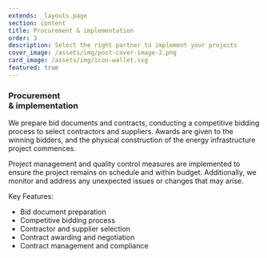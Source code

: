 ```yaml
---
extends: _layouts.page
section: content
title: Procurement & implementation
order: 3
description: Select the right partner to implement your projects
cover_image: /assets/img/post-cover-image-2.png
card_image: /assets/img/icon-wallet.svg
featured: true
---
```


### Procurement<br/>& implementation

We prepare bid documents and contracts, conducting a competitive bidding process to select contractors and suppliers. Awards are given to the winning bidders, and the physical construction of the energy infrastructure project commences.

Project management and quality control measures are implemented to ensure the project remains on schedule and within budget. Additionally, we monitor and address any unexpected issues or changes that may arise.

Key Features:

- Bid document preparation
- Competitive bidding process
- Contractor and supplier selection
- Contract awarding and negotiation
- Contract management and compliance

